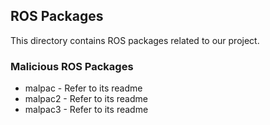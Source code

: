 ## ROS Packages
This directory contains ROS packages related to our project. 

### Malicious ROS Packages
  * malpac - Refer to its readme
  * malpac2 - Refer to its readme
  * malpac3 - Refer to its readme
